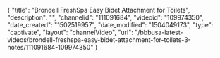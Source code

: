 {
    "title": "Brondell FreshSpa Easy Bidet Attachment for Toilets",
    "description": "",
    "channelid": "111091684",
    "videoid": "109974350",
    "date_created": "1502519957",
    "date_modified": "1504049173",
    "type": "captivate",
    "layout": "channelVideo",
    "url": "\/bbbusa-latest-videos\/brondell-freshspa-easy-bidet-attachment-for-toilets-3-notes\/111091684-109974350"
}
